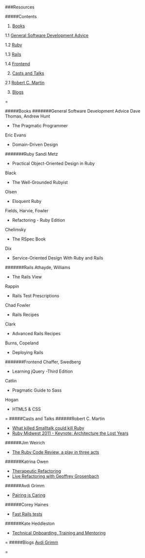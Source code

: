 ###Resources

#####Contents

1. [Books](#books)

1.1 [General Software Development Advice](#general-software-development-advice)

1.2 [Ruby](#ruby)

1.3 [Rails](#rails)

1.4 [Frontend](#frontend)

2. [Casts and Talks](#casts-and-talks)

2.1 [Robert C. Martin](#robert-c.-martin)

3. [Blogs](#Blogs)

=

#####Books
#######General Software Development Advice
Dave Thomas, Andrew Hunt
- The Pragmatic Programmer

Eric Evans
- Domain-Driven Design

#######Ruby
Sandi Metz
- Practical Object-Oriented Design in Ruby

Black
- The Well-Grounded Rubyist

Olsen
- Eloquent Ruby

Fields, Harvie, Fowler
- Refactoring - Ruby Edition

Chelimsky
- The RSpec Book

Dix
- Service-Oriented Design With Ruby and Rails

#######Rails
Athayde, Williams
- The Rails View

Rappin
- Rails Test Prescriptions

Chad Fowler
- Rails Recipes

Clark
- Advanced Rails Recipes

Burns, Copeland
- Deploying Rails

#######Frontend
Chaffer, Swedberg
- Learning jQuery -Third Edition

Catlin
- Pragmatic Guide to Sass

Hogan
- HTML5 & CSS

=
#####Casts and Talks
######Robert C. Martin
- [What killed Smalltalk could kill Ruby](http://www.youtube.com/watch?v=YX3iRjKj7C0)
- [Ruby Midwest 2011 - Keynote: Architecture the Lost Years](http://www.youtube.com/watch?v=WpkDN78P884)

######Jim Weirich
- [The Ruby Code Review, a play in three acts](http://www.confreaks.com/videos/1177-rubyconf2008-the-ruby-code-review-a-play-in-three-acts)

######Katrina Owen
- [Therapeutic Refactoring](http://www.confreaks.com/videos/1071-cascadiaruby2012-therapeutic-refactoring)
- [Live Refactoring with Geoffrey Grosenbach](http://youtu.be/w_LDi5Ygz3k)

######Avdi Grimm
- [Pairing is Caring](http://www.confreaks.com/videos/2519-acr2013-pairing-is-caring)

######Corey Haines
- [Fast Rails tests](http://youtu.be/bNn6M2vqxHE)

######Kate Heddleston
- [Technical Onboarding, Training and Mentoring](http://confreaks.com/videos/4164-gogaruco2014-technical-onboarding-training-and-mentoring)

=
#####Blogs
[Avdi Grimm](http://devblog.avdi.org/)

=
